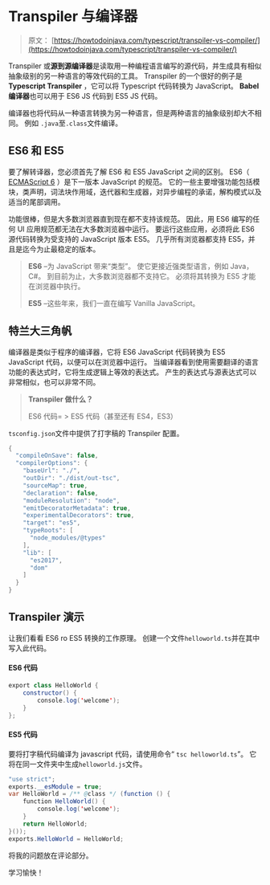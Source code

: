 # Transpiler 与编译器

> 原文： [https://howtodoinjava.com/typescript/transpiler-vs-compiler/](https://howtodoinjava.com/typescript/transpiler-vs-compiler/)

Transpiler 或**源到源编译器**是读取用一种编程语言编写的源代码，并生成具有相似抽象级别的另一种语言的等效代码的工具。 Transpiler 的一个很好的例子是 **Typescript Transpiler** ，它可以将 Typescript 代码转换为 JavaScript。 **Babel 编译器**也可以用于 ES6 JS 代码到 ES5 JS 代码。

编译器也将代码从一种语言转换为另一种语言，但是两种语言的抽象级别却大不相同。 例如 `.java`至`.class`文件编译。

## ES6 和 ES5

要了解转译器，您必须首先了解 ES6 和 ES5 JavaScript 之间的区别。 ES6（ [ECMAScript 6](https://www.ecma-international.org/ecma-262/6.0/) ）是下一版本 JavaScript 的规范。 它的一些主要增强功能包括模块，类声明，词法块作用域，迭代器和生成器，对异步编程的承诺，解构模式以及适当的尾部调用。

功能很棒，但是大多数浏览器直到现在都不支持该规范。 因此，用 ES6 编写的任何 UI 应用规范都无法在大多数浏览器中运行。 要运行这些应用，必须将此 ES6 源代码转换为受支持的 JavaScript 版本 ES5。 几乎所有浏览器都支持 ES5，并且是迄今为止最稳定的版本。

> **ES6** –为 JavaScript 带来“类型”。 使它更接近强类型语言，例如 Java，C#。 到目前为止，大多数浏览器都不支持它。 必须将其转换为 ES5 才能在浏览器中执行。
> 
> **ES5** –这些年来，我们一直在编写 Vanilla JavaScript。

## 特兰大三角帆

编译器是类似于程序的编译器，它将 ES6 JavaScript 代码转换为 ES5 JavaScript 代码，以便可以在浏览器中运行。 当编译器看到使用需要翻译的语言功能的表达式时，它将生成逻辑上等效的表达式。 产生的表达式与源表达式可以非常相似，也可以非常不同。

> **Transpiler 做什么？**
> 
> ES6 代码= > ES5 代码（甚至还有 ES4，ES3）

`tsconfig.json`文件中提供了打字稿的 Transpiler 配置。

```java
{
  "compileOnSave": false,
  "compilerOptions": {
    "baseUrl": "./",
    "outDir": "./dist/out-tsc",
    "sourceMap": true,
    "declaration": false,
    "moduleResolution": "node",
    "emitDecoratorMetadata": true,
    "experimentalDecorators": true,
    "target": "es5",
    "typeRoots": [
      "node_modules/@types"
    ],
    "lib": [
      "es2017",
      "dom"
    ]
  }
}

```

## Transpiler 演示

让我们看看 ES6 ro ES5 转换的工作原理。 创建一个文件`helloworld.ts`并在其中写入此代码。

#### ES6 代码

```java
export class HelloWorld {
    constructor() {
        console.log('welcome');
    }
};

```

#### ES5 代码

要将打字稿代码编译为 javascript 代码，请使用命令“ `tsc helloworld.ts`”。 它将在同一文件夹中生成`helloworld.js`文件。

```java
"use strict";
exports.__esModule = true;
var HelloWorld = /** @class */ (function () {
    function HelloWorld() {
        console.log('welcome');
    }
    return HelloWorld;
}());
exports.HelloWorld = HelloWorld;

```

将我的问题放在评论部分。

学习愉快！